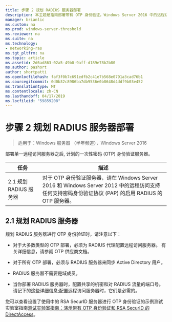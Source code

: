 ```yaml
---
title: 步骤 2 规划 RADIUS 服务器部署
description: 本主题是指南部署带有 OTP 身份验证，Windows Server 2016 中的远程访问的一部分。
manager: brianlic
ms.custom: na
ms.prod: windows-server-threshold
ms.reviewer: na
ms.suite: na
ms.technology:
- networking-ras
ms.tgt_pltfrm: na
ms.topic: article
ms.assetid: 2d6ad863-02a5-49b0-9aff-d189e78b2b80
ms.author: pashort
author: shortpatti
ms.openlocfilehash: faf3f0b7c691edfb2c41e7b568e0791a3cad76b1
ms.sourcegitcommit: 0d0b32c8986ba7db9536e0b8648d4ddf9b03e452
ms.translationtype: MT
ms.contentlocale: zh-CN
ms.lasthandoff: 04/17/2019
ms.locfileid: "59859208"
---
```

# <a name="step-2-plan-the-radius-server-deployment"></a>步骤 2 规划 RADIUS 服务器部署

>适用于：Windows 服务器 （半年频道），Windows Server 2016

部署单一远程访问服务器之后, 计划的一次性密码 (OTP) 身份验证服务器。  
  
|任务|描述|  
|----|--------|  
|2.1 规划 RADIUS 服务器|对于 OTP 身份验证服务器，请在 Windows Server 2016 和 Windows Server 2012 中的远程访问支持任何支持密码身份验证协议 (PAP) 的启用 RADIUS 的 OTP 服务器。|  
  
## <a name="BKMK_1.1"></a>2.1 规划 RADIUS 服务器  
规划 RADIUS 服务器进行 OTP 身份验证时，请注意以下：  
  
-   对于大多数类型的 OTP 部署，必须为 RADIUS 代理配置远程访问服务器。 有关详细信息，请参阅 OTP 供应商文档。  
  
-   对于所有 OTP 部署，必须与 RADIUS 服务器来同步 Active Directory 用户。  
  
-   RADIUS 服务器不需要是域成员。  
  
-   当你部署 RADIUS 服务器时，配置共享的机密和对 RADIUS 流量的端口号。 请记下的这些详细信息;配置远程访问服务器时，它们是必需的。  
  
您可以查看设置了使用中的 RSA SecurID 服务器进行 OTP 身份验证的示例测试实验室指南[测试实验室指南：演示带有 OTP 身份验证和 RSA SecurID 的 DirectAccess](https://technet.microsoft.com/windows-server-docs/networking/remote-access/directaccess/tlg-otp-securid/test-lab-guide-demonstrate-directaccess-with-otp-authentication-and-rsa-securid)。  
  
  
  


